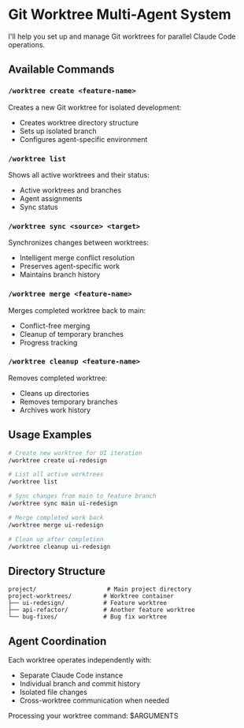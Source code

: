 # Git Worktree Multi-Agent System

I'll help you set up and manage Git worktrees for parallel Claude Code operations.

## Available Commands

### `/worktree create <feature-name>`
Creates a new Git worktree for isolated development:
- Creates worktree directory structure
- Sets up isolated branch
- Configures agent-specific environment

### `/worktree list`
Shows all active worktrees and their status:
- Active worktrees and branches
- Agent assignments
- Sync status

### `/worktree sync <source> <target>`
Synchronizes changes between worktrees:
- Intelligent merge conflict resolution
- Preserves agent-specific work
- Maintains branch history

### `/worktree merge <feature-name>`
Merges completed worktree back to main:
- Conflict-free merging
- Cleanup of temporary branches
- Progress tracking

### `/worktree cleanup <feature-name>`
Removes completed worktree:
- Cleans up directories
- Removes temporary branches
- Archives work history

## Usage Examples

```bash
# Create new worktree for UI iteration
/worktree create ui-redesign

# List all active worktrees
/worktree list

# Sync changes from main to feature branch
/worktree sync main ui-redesign

# Merge completed work back
/worktree merge ui-redesign

# Clean up after completion
/worktree cleanup ui-redesign
```

## Directory Structure

```
project/                    # Main project directory
project-worktrees/         # Worktree container
├── ui-redesign/           # Feature worktree
├── api-refactor/          # Another feature worktree
└── bug-fixes/             # Bug fix worktree
```

## Agent Coordination

Each worktree operates independently with:
- Separate Claude Code instance
- Individual branch and commit history
- Isolated file changes
- Cross-worktree communication when needed

Processing your worktree command: $ARGUMENTS